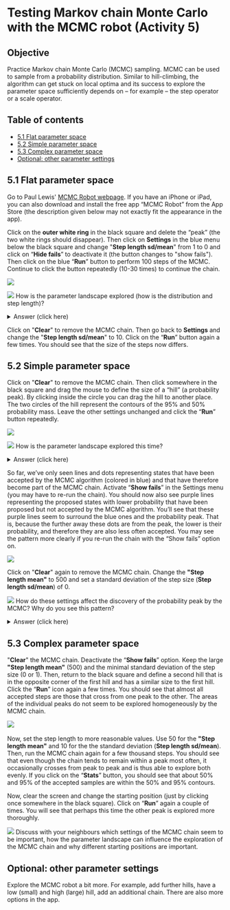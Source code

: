 # Testing Markov chain Monte Carlo with the MCMC robot (Activity 5)

## Objective

Practice Markov chain Monte Carlo (MCMC) sampling. MCMC can be used to sample from a probability distribution. Similar to hill-climbing, the algorithm can get stuck on local optima and its success to explore the parameter space sufficiently depends on – for example – the step operator or a scale operator. 

## Table of contents

* [5.1 Flat parameter space](#flat)
* [5.2 Simple parameter space](#simple)
* [5.3 Complex parameter space](#complex)
* [Optional: other parameter settings](#mcmc_opt)


<a name="flat"></a>
## 5.1 Flat parameter space

Go to Paul Lewis' [MCMC Robot webpage](https://plewis.github.io/applets/mcmc-robot/). If you have an iPhone or iPad, you can also download and install the free app “MCMC Robot” from the App Store (the description given below may not exactly fit the appearance in the app).

Click on the **outer white ring** in the black square and delete the “peak” (the two white rings should disappear). Then click on **Settings** in the blue menu below the black square and change "**Step length sd/mean**" from 1 to 0 and click on “**Hide fails**” to deactivate it (the button changes to "show fails"). Then click on the blue “**Run**” button to perform 100 steps of the MCMC. Continue to click the button repeatedly (10-30 times) to continue the chain.

<kbd>![](./img/mcmc_robot_001.png)</kbd>

![](../img/question_icon.png) How is the parameter landscape explored (how is the distribution and step length)?

 <details>
  <summary>Answer (click here)</summary>  

--------

You should see that the MCMC explores the two-dimensional parameter landscape more or less evenly, because no probability peaks have yet been defined. You should also see that all steps are equally large.

--------
</details>

Click on "**Clear**" to remove the MCMC chain. Then go back to **Settings** and change the "**Step length sd/mean**" to 10. Click on the “**Run**” button again a few times. You should see that the size of the steps now differs.


<a name="simple"></a>
## 5.2 Simple parameter space 

Click on "**Clear**" to remove the MCMC chain. Then click somewhere in the black square and drag the mouse to define the size of a “hill” (a probability peak). By clicking inside the circle you can drag the hill to another place. The two circles of the hill represent the contours of the 95% and 50% probability mass.
Leave the other settings unchanged and click the “**Run**” button repeatedly. 

<kbd>![](./img/mcmc_robot_002.png)</kbd>

![](../img/question_icon.png) How is the parameter landscape explored this time?

 <details>
  <summary>Answer (click here)</summary>

--------
  
You should see that the MCMC chain quickly finds the probability peak, and that it rarely leaves it afterwards.

Click on “**Stats**”. Here you should see that the number of MCMC samples inside the 50% contour is close to 50% of the total number, and that the number of samples inside the 95% contour is also close to 95%, in line with the expectation for MCMC sampling. The more steps you perform, the closer you will get to 50% and 95%, respectively. 

--------
</details>


So far, we’ve only seen lines and dots representing states that have been accepted by the MCMC algorithm (colored in blue) and that have therefore become part of the MCMC chain. Activate “**Show fails**” in the Settings menu (you may have to re-run the chain). You should now also see purple lines representing the proposed states with lower probability that have been proposed but not accepted by the MCMC algorithm. You’ll see that these purple lines seem to surround the blue ones and the probability peak. That is, because the further away these dots are from the peak, the lower is their probability, and therefore they are also less often accepted. You may see the pattern more clearly if you re-run the chain with the “Show fails” option on.

<kbd>![](./img/mcmc_robot_003.png)</kbd>

Click on "**Clear**" again to remove the MCMC chain. Change the **"Step length mean"** to 500 and set a standard deviation of the step size (**Step length sd/mean**) of 0.

![](../img/question_icon.png) How do these settings affect the discovery of the probability peak by the MCMC? Why do you see this pattern?

 <details>
  <summary>Answer (click here)</summary>

--------
  
You should see that the MCMC has difficulties reaching the center of the probability peak, because in order to get to the peak, it would first have to be in an accepted position 150 units away from it. As a result, the MCMC chain appears to from a ring from which states further outside are proposed but almost always rejected. After clicking the “**Run**” button several times, check the “**Stats**” for this MCMC chain. You might see that much less than 50% and 95% of the samples are now found within the 50% and 95% contours, respectively. Which would demonstrate that a flexible step size is crucial for proper MCMC behaviour.

<kbd>![](./img/mcmc_robot_004.png)</kbd>

--------
</details>


<a name="complex"></a>
## 5.3 Complex parameter space 

"**Clear**" the MCMC chain. Deactivate the “**Show fails**” option. Keep the large **"Step length mean"** (500) and the minimal standard deviation of the step size (0 or 1). Then, return to the black square and define a second hill that is in the opposite corner of the first hill and has a similar size to the first hill. Click the “**Run**” icon again a few times. You should see that almost all accepted steps are those that cross from one peak to the other. The areas of the individual peaks do not seem to be explored homogeneously by the MCMC chain. 

<kbd>![](./img/mcmc_robot_005.png)</kbd>  

Now, set the step length to more reasonable values. Use 50 for the **"Step length mean"** and 10 for the the standard deviation (**Step length sd/mean**). Then, run the MCMC chain again for a few thousand steps. You should see that even though the chain tends to remain within a peak most often, it occasionally crosses from peak to peak and is thus able to explore both evenly. If you click on the “**Stats**” button, you should see that about 50% and 95% of the accepted samples are within the 50% and 95% contours. 

Now, clear the screen and change the starting position (just by clicking once somewhere in the black square). Click on “**Run**” again a couple of times. You will see that perhaps this time the other peak is explored more thoroughly.

![](../img/discussion_icon.png) Discuss with your neighbours which settings of the MCMC chain seem to be important, how the parameter landscape can influence the exploration of the MCMC chain and why different starting positions are important.


<a name="mcmc_opt"></a>
## Optional: other parameter settings

Explore the MCMC robot a bit more. For example, add further hills, have a low (small) and high (large) hill, add an additional chain. There are also more options in the app.

 